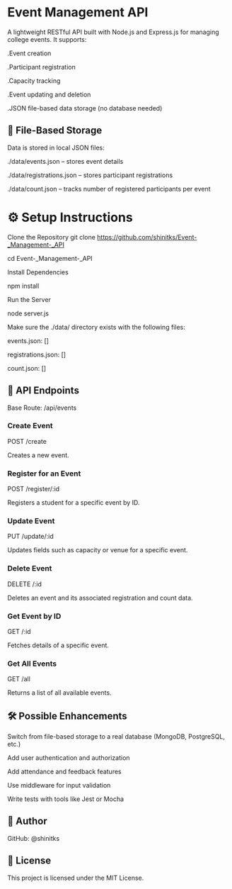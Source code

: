 # **Event Management API**
A lightweight RESTful API built with Node.js and Express.js for managing college events. It supports:

.Event creation

.Participant registration

.Capacity tracking

.Event updating and deletion

.JSON file-based data storage (no database needed)

## **📁 File-Based Storage**
Data is stored in local JSON files:

./data/events.json – stores event details

./data/registrations.json – stores participant registrations

./data/count.json – tracks number of registered participants per event

# **⚙️ Setup Instructions**
Clone the Repository
git clone https://github.com/shinitks/Event-_Management-_API

cd Event-_Management-_API

Install Dependencies

npm install

Run the Server

node server.js

Make sure the ./data/ directory exists with the following files:

events.json: []

registrations.json: []

count.json: []

## **🚀 API Endpoints**
Base Route: /api/events

### **Create Event**
POST /create

Creates a new event.


### **Register for an Event**
POST /register/:id

Registers a student for a specific event by ID.

### **Update Event**
PUT /update/:id

Updates fields such as capacity or venue for a specific event.

### **Delete Event**
DELETE /:id

Deletes an event and its associated registration and count data.

### **Get Event by ID**
GET /:id

Fetches details of a specific event.

### **Get All Events**
GET /all

Returns a list of all available events.

## **🛠 Possible Enhancements**
Switch from file-based storage to a real database (MongoDB, PostgreSQL, etc.)

Add user authentication and authorization

Add attendance and feedback features

Use middleware for input validation

Write tests with tools like Jest or Mocha

## **👤 Author**
GitHub: @shinitks

## **📄 License**
This project is licensed under the MIT License.
